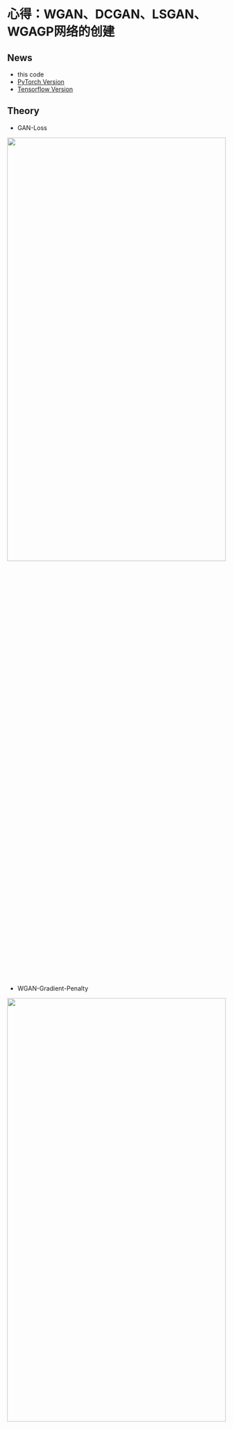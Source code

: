 # 心得：**WGAN、DCGAN、LSGAN、WGAGP网络的创建**

## News
* this code 
* [PyTorch Version](https://github.com/xiaoxiaokaiyan/New_Pytorch_WGAN_Celeba_Oxford102flowers_Anime)
* [Tensorflow Version](https://github.com/xiaoxiaokaiyan/New_Tensorflow_AE_VAE_FashionMnist_GAN_WGAN_Anime)

## Theory
* GAN-Loss
<img src="https://github.com/xiaoxiaokaiyan/New_Tensorflow_AE_VAE_FashionMnist_GAN_WGAN_Anime/blob/master/theory/GAN%20loss.PNG" width = 100% height =50% div align=left />

* WGAN-Gradient-Penalty
<img src="https://github.com/xiaoxiaokaiyan/New_Tensorflow_AE_VAE_FashionMnist_GAN_WGAN_Anime/blob/master/theory/WGAN-Gradient%20Penalty.PNG" width = 100% height =50% div align=left />

&nbsp;
<br/>


## Dependencies:
* &gt; GeForce GTX 1660TI
* Windows10
* python==3.6.12
* torch==1.0.0
* GPU环境安装包，下载地址：https://pan.baidu.com/s/14Oisbo9cZpP7INQ6T-3vwA 提取码：z4pl （网上找的）
```
  Anaconda3-5.2.0-Windows-x86_64.exe
  cuda_10.0.130_411.31_win10.exe
  cudnn-10.0-windows10-x64-v7.4.2.24.zip
  h5py-2.8.0rc1-cp36-cp36m-win_amd64.whl
  numpy-1.16.4-cp36-cp36m-win_amd64.whl
  tensorflow_gpu-1.13.1-cp36-cp36m-win_amd64.whl
  torch-1.1.0-cp36-cp36m-win_amd64.whl
  torchvision-0.3.0-cp36-cp36m-win_amd64.whl
```
<br/>


## Visualization Results
* DCGAN（跑的代数较少）
<img src="https://github.com/xiaoxiaokaiyan/New_Pytorch_WGAN_DCGAN_LSGAN_CycleGAN_FastNeuralTransfer/blob/master/DCGAN_fake_samples_epoch004%EF%BC%88%E4%BA%8C%E5%8D%81%E5%88%86%E9%92%9F%EF%BC%89.png" width = 100% height =50%  div align=center />

<img src="https://github.com/xiaoxiaokaiyan/New_Pytorch_WGAN_DCGAN_LSGAN_CycleGAN_FastNeuralTransfer/blob/master/DCGAN_fake_samples_epoch004%EF%BC%88%E4%BA%8C%E5%8D%81%E5%88%86%E9%92%9F%EF%BC%892.png" width = 100% height =50%  div align=center />

<img src="https://github.com/xiaoxiaokaiyan/New_Pytorch_WGAN_DCGAN_LSGAN_CycleGAN_FastNeuralTransfer/blob/master/DCGAN_fake_samples_epoch021%EF%BC%88%E5%8D%81%E4%BA%94%E5%88%86%E9%92%9F%EF%BC%89.png" width = 100% height =50%  div align=center />


* LSGAN（跑的代数较少）
<img src="https://github.com/xiaoxiaokaiyan/New_Pytorch_WGAN_DCGAN_LSGAN_CycleGAN_FastNeuralTransfer/blob/master/LSGAN_fake_samples_epoch100%EF%BC%88%E4%B8%80%E4%B8%AA%E5%8D%8A%E5%B0%8F%E6%97%B6%EF%BC%89.png" width = 100% height =50%  div align=center />

<img src="https://github.com/xiaoxiaokaiyan/New_Pytorch_WGAN_DCGAN_LSGAN_CycleGAN_FastNeuralTransfer/blob/master/LSGAN_fake_samples_epoch100%EF%BC%88%E4%B8%80%E4%B8%AA%E5%8D%8A%E5%B0%8F%E6%97%B6%EF%BC%892.png" width = 100% height =50%  div align=center />

* WGAN-GP（跑的代数较少）
<img src="https://github.com/xiaoxiaokaiyan/New_Pytorch_WGAN_DCGAN_LSGAN_CycleGAN_FastNeuralTransfer/blob/master/WGAN-GP_fake_samples_iter007%EF%BC%88%E5%8D%81%E5%88%86%E9%92%9F%EF%BC%89.png" width = 100% height =50% div align=center />

<img src="https://github.com/xiaoxiaokaiyan/New_Pytorch_WGAN_DCGAN_LSGAN_CycleGAN_FastNeuralTransfer/blob/master/WGAN-GP_fake_samples_iter007%EF%BC%88%E5%8D%81%E5%88%86%E9%92%9F%EF%BC%892.png" width = 100% height =50% div align=center />

<img src="https://github.com/xiaoxiaokaiyan/New_Pytorch_WGAN_DCGAN_LSGAN_CycleGAN_FastNeuralTransfer/blob/master/WGAN-GP_fake_samples_iter007%EF%BC%88%E5%9B%9B%E5%8D%81%E5%88%86%E9%92%9F%EF%BC%89.png" width = 100% height =50% div align=center />

<img src="https://github.com/xiaoxiaokaiyan/New_Pytorch_WGAN_DCGAN_LSGAN_CycleGAN_FastNeuralTransfer/blob/master/WGAN-GP_fake_samples_iter007%EF%BC%88%E5%9B%9B%E5%8D%81%E5%88%86%E9%92%9F%EF%BC%892.png" width =100% height =50% div align=center />
&nbsp;
<br/>


## Public Datasets:
* CelebFaces Attributes Dataset（CelebA）是一个香港中文大学的大型人脸属性数据集，拥有超过200K名人图像，每个图像都有40个属性注释。此数据集中的图像覆盖了大的姿势变化和背景杂乱。CelebA具有大量的多样性，大量的数量和丰富的注释，包括:10,177个身份，202,599个脸部图像，5个地标位置，每个图像40个二进制属性注释。该数据集可用作以下计算机视觉任务的训练和测试集：面部属性识别，面部检测和地标（或面部部分）定位。
  * dataset link:[http://mmlab.ie.cuhk.edu.hk/projects/CelebA.html](http://mmlab.ie.cuhk.edu.hk/projects/CelebA.html)
* the Anime dataset should be prepared by yourself in ./data/faces/*.jpg,63565个彩色图片。
  * dataset link: [https://www.kaggle.com/splcher/animefacedataset](https://www.kaggle.com/splcher/animefacedataset)
* Oxford_102_flowers 是牛津大学在2009发布的图像数据集。包含102种英国常见花类，每个类别包含 40-258张图像。
&nbsp;
<br/>



## Experience：
### （1）代码问题
```
     IndexError: invalid index of a 0-dim tensor. Use tensor.item() to convert a 0-dim tensor to a Python
     #将原语句：train_loss+=loss.data[0] 修改为：train_loss+=loss.item()      
```  
```  
      出现：RuntimeError: invalid argument 0: Sizes of tensors must match except in dime
      这种错误有两种可能：
          1.你输入的图像数据的维度不完全是一样的，比如是训练的数据有100组，其中99组是256*256，但有一组是384*384，这样会导致Pytorch的检查程序报错。
          2.比较隐晦的batchsize的问题，Pytorch中检查你训练维度正确是按照每个batchsize的维度来检查的，比如你有1000组数据（假设每组数据为三通道256px*256px的图像），batchsize为4，那么每次训练             则提取(4,3,256,256)维度的张量来训练，刚好250个epoch解决(250*4=1000)。但是如果你有999组数据，你继续使用batchsize为4的话，这样999和4并不能整除，你在训练前249组时的张量维度都为               (4,3,256,256)但是最后一个批次的维度为(3,3,256,256)，Pytorch检查到(4,3,256,256) != (3,3,256,256)，维度不匹配，自然就会报错了，这可以称为一个小bug。
      解决办法：
          对于第一种：整理一下你的数据集保证每个图像的维度和通道数都一直即可。
          对于第二种：挑选一个可以被数据集个数整除的batchsize或者直接把batchsize设置为1即可。

```  
``` 
      由于通过dataset=torchvision.datasets.ImageFolder()加载数据，故input_folder文件夹下还需套一个文件夹，该文件夹可任意取名字，并放入训练的图片。
      如：parser.add_argument('--input_folder', default='./images', help='input folder')
      则目录结构为：
      images
          -haha1
              1.jpg
              2.jpg
              3.jpg
              .
              .
          -haha2
              1.jpg
              .
              .
          -haha3
      output   
      DCGAN.py
      DCGAN_fake_samples_epoch004（二十分钟）.png
      DCGAN_fake_samples_epoch004（二十分钟）2.png
      DCGAN_fake_samples_epoch021（十五分钟）.png
      LSGAN.py
      .
      .
      .   
``` 


### （2）关于VAE和GAN的区别
  * 1.VAE和GAN都是目前来看效果比较好的生成模型，本质区别我觉得这是两种不同的角度，VAE希望通过一种显式(explicit)的方法找到一个概率密度，并通过最小化对数似函数的下限来得到最优解；
GAN则是对抗的方式来寻找一种平衡，不需要认为给定一个显式的概率密度函数。（李飞飞）
  * 2.简单来说，GAN和VAE都属于深度生成模型（deep generative models，DGM）而且属于implicit DGM。他们都能够从具有简单分布的随机噪声中生成具有复杂分布的数据（逼近真实数据分布），而两者的本质区别是从不同的视角来看待数据生成的过程，从而构建了不同的loss function作为衡量生成数据好坏的metric度量。
  * 3.要求得一个生成模型使其生成数据的分布 能够最小化与真实数据分布之间的某种分布差异度量，例如KL散度、JS散度、Wasserstein距离等。采用不同的差异度量会导出不同的loss function，比如KL散度会导出极大似然估计，JS散度会产生最原始GAN里的判别器，Wasserstein距离通过dual form会引入critic。而不同的深度生成模型，具体到GAN、VAE还是flow model，最本质的区别就是从不同的视角来看待数据生成的过程，从而采用不同的数据分布模型来表达。 [https://www.zhihu.com/question/317623081](https://www.zhihu.com/question/317623081)
  * 4.描述的是分布之间的距离而不是样本的距离。[https://blog.csdn.net/Mark_2018/article/details/105400648](https://blog.csdn.net/Mark_2018/article/details/105400648)
&nbsp;
<br/>


## To run
```bash
$ # Download dataset and preprocess cat pictures 
$ # Create two folders, one for cats bigger than 64x64 and one for cats bigger than 128x128
$ sh setting_up_script.sh
$ # Move to your favorite place
$ mv cats_bigger_than_64x64 "your_input_folder_64x64"
$ mv cats_bigger_than_128x128 "your_input_folder_128x128"
$ # Generate 64x64 cats using DCGAN
$ python DCGAN.py --input_folder "your_input_folder_64x64" --output_folder "your_output_folder"
$ # Generate 128x128 cats using DCGAN
$ python DCGAN.py --input_folder="your_input_folder_128x128" --image_size 128 --G_h_size 64 --D_h_size 64 --SELU True
$ # Generate 64x64 cats using WGAN
$ python WGAN.py --input_folder "your_input_folder_64x64" --output_folder "your_output_folder"
$ # Generate 64x64 cats using WGAN-GP
$ python WGAN-GP.py --input_folder "your_input_folder_64x64" --output_folder "your_output_folder" --SELU True
$ # Generate 64x64 cats using LSGAN (Least Squares GAN)
$ python LSGAN.py --input_folder "your_input_folder_64x64" --output_folder "your_output_folder"
```
```
也可单独运行每个文件，按默认参数即可，默认参数可在代码里修改。
```
&nbsp;
<br/>


## To see TensorBoard plots of the losses
```bash
$ tensorboard --logdir "./output"
```
&nbsp;
<br/>



## References:
* [https://github.com/AlexiaJM/Deep-learning-with-cats](https://github.com/AlexiaJM/Deep-learning-with-cats)
* [更多GAN变种的实现：https://github.com/LynnHo/DCGAN-LSGAN-WGAN-GP-DRAGAN-Tensorflow-2](https://github.com/LynnHo/DCGAN-LSGAN-WGAN-GP-DRAGAN-Tensorflow-2)
* [更多GAN变种的论文：https://github.com/hindupuravinash/the-gan-zoo](https://github.com/hindupuravinash/the-gan-zoo)
* [https://reiinakano.github.io/gan-playground/在线构建GAN](https://reiinakano.github.io/gan-playground/)

